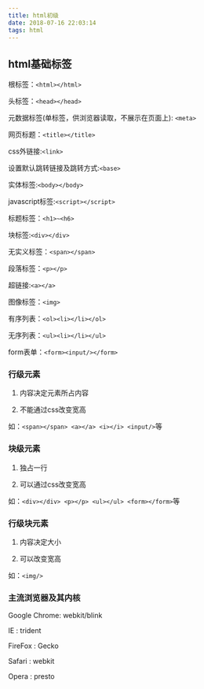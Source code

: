 ```yaml
---
title: html初级
date: 2018-07-16 22:03:14
tags: html
---
```


## html基础标签 ##

根标签：`<html></html>`

头标签：`<head></head>`

<!-- more -->

元数据标签(单标签，供浏览器读取，不展示在页面上): `<meta>`

网页标题：`<title></title>`

css外链接:`<link>`

设置默认跳转链接及跳转方式:`<base>`

实体标签:`<body></body>`

javascript标签:`<script></script>`

标题标签：`<h1>~<h6>`

块标签:`<div></div>`

无实义标签：`<span></span>`

段落标签：`<p></p>`

超链接:`<a></a>`

图像标签：`<img>`

有序列表：`<ol><li></li></ol>`

无序列表：`<ul><li></li></ul>`

form表单：`<form><input/></form>`

### 行级元素 ###

1. 内容决定元素所占内容

2. 不能通过css改变宽高

如：`<span></span> <a></a> <i></i> <input/>`等

### 块级元素 ###

1. 独占一行

2. 可以通过css改变宽高 

如：`<div></div> <p></p> <ul></ul> <form></form>`等

### 行级块元素 ###

1. 内容决定大小

2. 可以改变宽高

如：`<img/>` 

### 主流浏览器及其内核 ###

Google Chrome:   webkit/blink

IE           :   trident

FireFox      :   Gecko

Safari       :   webkit

Opera        :   presto       

